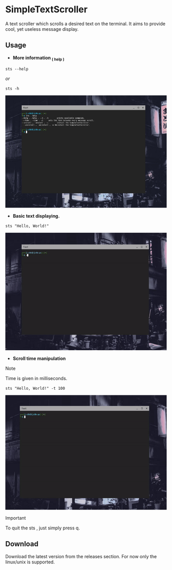 # SimpleTextScroller

 A text scroller which scrolls a desired text on the terminal.
 It aims to provide cool, yet useless message display.

## Usage 
    
- **More information <sub>( help )</sub>**

```
sts --help 
```
*or*
```
sts -h
```
![](/assets/image/Img-1-showcase.jpg)



- **Basic text displaying.**

```
sts "Hello, World!"

``` 

![](/assets/gif/Usage-1-sts-showcase.gif)

- **Scroll time manipulation**
    
> [!NOTE]
> Time is given in milliseconds.

```
sts "Hello, World!" -t 100
```
![](/assets/gif/Usage-2-sts-showcase.gif)

> [!IMPORTANT]
> To quit the sts , just simply press q.

## Download
 Download the latest version from the releases section.
 For now only the linux/unix is supported.

